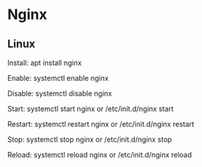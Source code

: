 # Nginx

## Linux

Install: apt install nginx

Enable: systemctl enable nginx

Disable: systemctl disable nginx

Start: systemctl start nginx or /etc/init.d/nginx start

Restart: systemctl restart nginx or /etc/init.d/nginx restart

Stop: systemctl stop nginx or /etc/init.d/nginx stop

Reload: systemctl reload nginx or /etc/init.d/nginx reload
